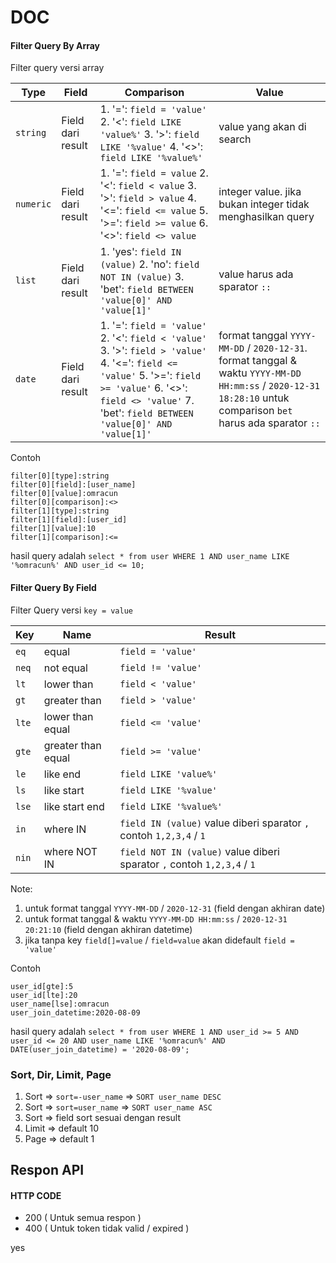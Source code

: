 DOC
===============


#### Filter Query By Array
Filter query versi array

| Type | Field | Comparison | Value |
| ---- | ----- | ---------- | ----- |
| `string` | Field dari result | 1. '=': `field = 'value'`  2. '<': `field LIKE 'value%'` 3. '>': `field LIKE '%value'`  4. '<>': `field LIKE '%value%'`  | value yang akan di search |
| `numeric` | Field dari result | 1. '=': `field = value`  2. '<': `field < value` 3. '>': `field > value` 4. '<=': `field <= value` 5. '>=': `field >= value`  6. '<>': `field <> value`  | integer value. jika bukan integer tidak menghasilkan query |
| `list` | Field dari result | 1. 'yes': `field IN (value)` 2. 'no': `field NOT IN (value)` 3. 'bet': `field BETWEEN 'value[0]' AND 'value[1]'` | value harus ada sparator `::`
| `date` | Field dari result | 1. '=': `field = 'value'`  2. '<': `field < 'value'` 3. '>': `field > 'value'` 4. '<=': `field <= 'value'` 5. '>=': `field >= 'value'`  6. '<>': `field <> 'value'` 7. 'bet': `field BETWEEN 'value[0]' AND 'value[1]'` | format tanggal `YYYY-MM-DD` / `2020-12-31`. format tanggal & waktu `YYYY-MM-DD HH:mm:ss` / `2020-12-31 18:28:10` untuk comparison `bet` harus ada sparator `::`|

Contoh 
```
filter[0][type]:string
filter[0][field]:[user_name]
filter[0][value]:omracun
filter[0][comparison]:<>
filter[1][type]:string
filter[1][field]:[user_id]
filter[1][value]:10
filter[1][comparison]:<=
```
hasil query adalah ``select * from user WHERE 1 AND user_name LIKE '%omracun%' AND user_id <= 10;``

#### Filter Query By Field
Filter Query versi `key = value`

| Key| Name | Result |
| ---- | --- | ---- |
| `eq` | equal | `field = 'value'` |
| `neq` | not equal | `field != 'value'` |
| `lt` | lower than | `field < 'value'` |
| `gt` | greater than | `field > 'value'` |
| `lte` | lower than equal | `field <= 'value'` |
| `gte` | greater than equal | `field >= 'value'` |
| `le` | like end | `field LIKE 'value%'` |
| `ls` | like start | `field LIKE '%value'` |
| `lse` | like start end | `field LIKE '%value%'` |
| `in` | where IN | `field IN (value)` value diberi sparator `,` contoh `1,2,3,4` / `1` |
| `nin` | where NOT IN | `field NOT IN (value)` value diberi sparator `,` contoh `1,2,3,4` / `1` |

Note:
1. untuk format tanggal `YYYY-MM-DD` / `2020-12-31` (field dengan akhiran date)
2. untuk format tanggal & waktu `YYYY-MM-DD HH:mm:ss` / `2020-12-31 20:21:10` (field dengan akhiran datetime)
3. jika tanpa key `field[]=value` / `field=value` akan didefault `field = 'value'`

Contoh
```
user_id[gte]:5
user_id[lte]:20
user_name[lse]:omracun
user_join_datetime:2020-08-09
```
hasil query adalah ``select * from user WHERE 1 AND user_id >= 5 AND user_id <= 20 AND user_name LIKE '%omracun%' AND DATE(user_join_datetime) = '2020-08-09'; ``

### Sort, Dir, Limit, Page
1. Sort => `sort=-user_name` => `SORT user_name DESC`
2. Sort => `sort=user_name` => `SORT user_name ASC`
3. Sort => field sort sesuai dengan result
4. Limit => default 10 
5. Page => default 1


## Respon API
#### HTTP CODE
- 200 ( Untuk semua respon )
- 400 ( Untuk token tidak valid / expired )

yes